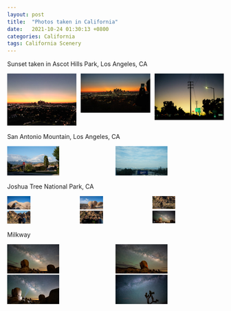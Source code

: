 ```yaml
---
layout: post
title:  "Photos taken in California"
date:   2021-10-24 01:30:13 +0800
categories: California 
tags: California Scenery
---
```

Sunset taken in Ascot Hills Park, Los Angeles, CA

<div style="display: flex;align-items: flex-start">
    <a href="/assets/pictures/ca/DJI_0085.jpg" style="margin-right:10px;width:32%;">
        <img src="/assets/pictures/ca/DJI_0085-thumb.jpg" title="xxx" >
    </a>
    <a href="/assets/pictures/ca/DSC1571.jpg" style="margin-right:10px;width:32%;">
        <img src="/assets/pictures/ca/DSC1571-thumb.jpg" title="xxx" >
    </a>
    <a href="/assets/pictures/ca/DSC00745.jpg" style="width:32%;">
        <img src="/assets/pictures/ca/DSC00745-thumb.jpg" title="xxx" >
    </a>
</div>

San Antonio Mountain, Los Angeles, CA

<div style="display: flex;align-items: flex-start">
    <a href="/assets/pictures/ca/DSC0031.jpg">
        <img src="/assets/pictures/ca/DSC0031-thumb.jpg" title="xxx" style="margin-right:10px;width:48%">
    </a>
    <a href="/assets/pictures/ca/DSC0054.jpg">
        <img src="/assets/pictures/ca/DSC0054-thumb.jpg" title="xxx" style="margin-right:10px;width:48%">
    </a>
</div>

Joshua Tree National Park, CA

<div style="display: flex;align-items: flex-start">
    <a href="/assets/pictures/ca/DSC0405.jpg">
        <img src="/assets/pictures/ca/DSC0405-thumb.jpg" title="xxx" style="margin-right:10px;width:32%">
    </a>
    <a href="/assets/pictures/ca/DSC0422.jpg">
        <img src="/assets/pictures/ca/DSC0422-thumb.jpg" title="xxx" style="margin-right:10px;width:32%">
    </a>
    <a href="/assets/pictures/ca/DSC0152.jpg">
        <img src="/assets/pictures/ca/DSC0152-thumb.jpg" title="xxx" style="width:32%">
    </a>
</div>


<div style="display: flex;align-items: flex-start">
    <a href="/assets/pictures/ca/DSC0157.jpg">
        <img src="/assets/pictures/ca/DSC0157-thumb.jpg" title="xxx" style="margin-right:10px;width:32%">
    </a>
    <a href="/assets/pictures/ca/DSC0171.jpg">
        <img src="/assets/pictures/ca/DSC0171-thumb.jpg" title="xxx" style="margin-right:10px;width:32%">
    </a>
    <a href="/assets/pictures/ca/DSC0501-Edit.jpg">
        <img src="/assets/pictures/ca/DSC0501-Edit-thumb.jpg" title="xxx" style="width:32%">
    </a>
</div>

Milkway

<div style="display: flex;align-items: flex-start">
    <a href="/assets/pictures/ca/DSC0502-Edit.jpg">
        <img src="/assets/pictures/ca/DSC0502-Edit-thumb.jpg" title="xxx" style="margin-right:10px;width:48%">
    </a>
    <a href="/assets/pictures/ca/DSC0503-Edit.jpg">
        <img src="/assets/pictures/ca/DSC0503-Edit-thumb.jpg" title="xxx" style="margin-right:10px;width:48%">
    </a>
</div>

<div style="display: flex;align-items: flex-start">
    <a href="/assets/pictures/ca/DSC0510-Edit.jpg">
        <img src="/assets/pictures/ca/DSC0510-Edit-thumb.jpg" title="xxx" style="margin-right:10px;width:48%">
    </a>
    <a href="/assets/pictures/ca/DSC0533-Edit.jpg">
        <img src="/assets/pictures/ca/DSC0533-Edit-thumb.jpg" title="xxx" style="margin-right:10px;width:48%">
    </a>
</div>
